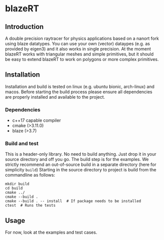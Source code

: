 # blazeRT
## Introduction
A double precision raytracer for physics applications based on a nanort fork using blaze datatypes.
You can use your own (vector) dataypes (e.g. as provided by eigen3) and it also works in single precision.
At the moment blazeRT works with triangular meshes and simple primitives, but it should be easy to extend blazeRT to  work on polygons or more complex primitives.

## Installation
Installation and build is tested on linux (e.g. ubuntu bionic, arch-linux) and macos.
Before starting the build process please ensure all dependencies are properly installed and available to the project.

### Dependencies
 * c++17 capable compiler
 * cmake (>3.11.0)
 * blaze (>3.7)

### Build and test
This is a header-only library. No need to build anything. Just drop it in your source directory and off you go.
The build step is for the examples.
We strictly recommend an out-of-source build in a separate directory (here for simplicity ```build```) 
Starting in the source directory to project is build from the commandline as follows:
```
mkdir build
cd build 
cmake ../
cmake --build .
cmake --build . -- install  # If package needs to be installed 
ctest  # Runs the tests
```

## Usage
For now, look at the examples and test cases.
